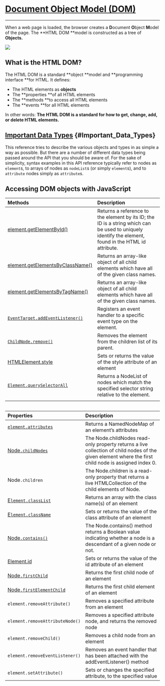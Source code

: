 # [Document Object Model \(DOM\)](https://developer.mozilla.org/en-US/docs/Web/API/Document_Object_Model)

---

When a web page is loaded, the browser creates a **D**ocument **O**bject **M**odel of the page. The **HTML DOM **model is constructed as a tree of **Objects.**

![](https://www.w3schools.com/js/pic_htmltree.gif)

## What is the HTML DOM?

The HTML DOM is a standard **object **model and **programming interface **for HTML. It defines:

* The HTML elements as **objects**
* The **properties **of all HTML elements
* The **methods **to access all HTML elements
* The **events **for all HTML elements

In other words: **The HTML DOM is a standard for how to get, change, add, or delete HTML elements.**

## [Important Data Types](https://developer.mozilla.org/en-US/docs/Web/API/Document_Object_Model/Introduction#Important_Data_Types) {#Important_Data_Types}

This reference tries to describe the various objects and types in as simple a way as possible. But there are a number of different data types being passed around the API that you should be aware of. For the sake of simplicity, syntax examples in this API reference typically refer to nodes as `element`s, to arrays of nodes as `nodeList`s \(or simply `element`s\), and to `attribute` nodes simply as `attribute`s.

## Accessing DOM objects with JavaScript

| Methods | **Description** |
| :--- | :--- |
| [element.getElementById\(\)](https://developer.mozilla.org/en-US/docs/Web/API/Document/getElementById) | Returns a reference to the element by its ID; the ID is a string which can be used to uniquely identify the element, found in the HTML id attribute. |
| [element.getElementsByClassName\(\)](https://developer.mozilla.org/en-US/docs/Web/API/Document/getElementsByClassName) | Returns an array-like object of all child elements which have all of the given class names. |
| [element.getElementsByTagName\(\)](https://developer.mozilla.org/en-US/docs/Web/API/Element/getElementsByTagName) | Returns an array-like object of all child elements which have all of the given class names. |
| [`EventTarget.addEventListener()`](https://developer.mozilla.org/en-US/docs/Web/API/EventTarget/addEventListener) | Registers an event handler to a specific event type on the element. |
| [`ChildNode.remove()`](https://developer.mozilla.org/en-US/docs/Web/API/ChildNode/remove) | Removes the element from the children list of its parent. |
| [HTMLElement.style](https://developer.mozilla.org/en-US/docs/Web/API/HTMLElement/style) | Sets or returns the value of the style attribute of an element |
| [`Element.querySelectorAll`](https://developer.mozilla.org/en-US/docs/Web/API/Element/querySelectorAll) | Returns a NodeList of nodes which match the specified selector string relative to the element. |
|  |  |

|  |
| :--- |


| Properties | **Description** |
| :--- | :--- |
| [`element.attributes`](https://developer.mozilla.org/en-US/docs/Web/API/Element/attributes) | Returns a NamedNodeMap of an element’s attributes |
| [Node`.childNodes`](https://developer.mozilla.org/en-US/docs/Web/API/Node/childNodes) | The Node.childNodes read-only property returns a live collection of child nodes of the given element where the first child node is assigned index 0. |
| Node`.children` | The Node.children is a read-only property that returns a live HTMLCollection of the child elements of Node. |
| [E`lement.classList`](https://developer.mozilla.org/en-US/docs/Web/API/Element/classList) | Returns an array with the class name\(s\) of an element |
| [E`lement.className`](https://developer.mozilla.org/en-US/docs/Web/API/Element/className) | Sets or returns the value of the class attribute of an element |
| [Node`.contains()`](https://developer.mozilla.org/en-US/docs/Web/API/Node/contains) | The Node.contains\(\) method returns a Boolean value indicating whether a node is a descendant of a given node or not. |
| [Element.id](https://developer.mozilla.org/en-US/docs/Web/API/Element/id) | Sets or returns the value of the id attribute of an element |
| [Node`.firstChild`](https://developer.mozilla.org/en-US/docs/Web/API/Node/firstChild) | Returns the first child node of an element |
| [Node`.firstElementChild`](https://developer.mozilla.org/en-US/docs/Web/API/ParentNode/firstElementChild) | Returns the first child element of an element |
| `element.removeAttribute()` | Removes a specified attribute from an element |
| `element.removeAttributeNode()` | Removes a specified attribute node, and returns the removed node |
| `element.removeChild()` | Removes a child node from an element |
| `element.removeEventListener()` | Removes an event handler that has been attached with the addEventListener\(\) method |
| `element.setAttribute()` | Sets or changes the specified attribute, to the specified value |



